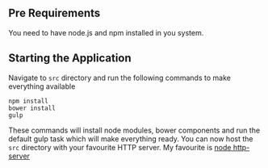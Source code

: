 ## Pre Requirements
You need to have node.js and npm installed in you system.

## Starting the Application
Navigate to `src` directory and run the following commands to make everything available
    
    npm install
    bower install
    gulp
    
These commands will install node modules, bower components and run the default gulp task which will make everything ready. You can now host the `src` directory with your favourite HTTP server. My favourite is [node http-server](https://github.com/nodeapps/http-server)